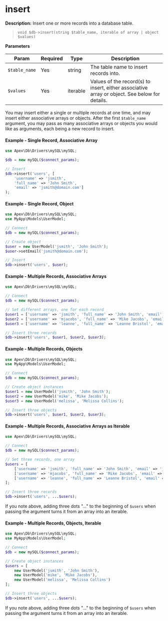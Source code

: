 
# insert

**Description:** Insert one or more records into a database table.

> `void $db->insert(string $table_name, iterable of array | object $values)`


**Parameters**

Param | Required | Type | Description
------------- |------------- |------------- |------------- 
`$table_name` | Yes | string | The table name to insert records into.
`$values` | Yes | iterable | Values of the record(s) to insert, either associative array or object.  See below for details.

You may insert either a single or multiple records at one time, and may insert either associative arrays or objects.  After the first `$table_name` argument, you may pass as many associative arrays or objects you would like as arguments, each being a new record to insert.

#### Example - Single Record, Associative Array

~~~php
use Apex\Db\Drivers\mySQL\mySQL;

$db = new mySQL($connect_params);

// Insert
$db->insert('users', [
    'username' => 'jsmith', 
    'full_name' => 'John Smith', 
    'email' => 'jsmith@domain.com']
);
~~~


#### Example - Single Record, Object

~~~php
use Apex\Db\Drivers\mySQL\mySQL;
use MyApp\Models\UserModel;

// Connect
$db = new mySQL($connect_params);

// Create object
$user = new UserModel('jsmith', 'John Smith');
$user->setEmail('jsmith@domain.com');

// Insert
$db->insert('users', $user);
~~~


#### Example - Multiple Records, Associative Arrays

~~~php
use Apex\Db\Drivers\mySQL\mySQL;

// Connect
$db = new mySQL($connect_params);

// Set different arrays, one for each record
$user1 = ['username' => 'jsmith', 'full_name' => 'John Smith', 'email' => 'jsmith@domain.com'];
$user2 = ['username' => 'mjacobs', 'full_name' => 'Mike Jacobs', 'email' => 'mike@domain.com'];
$user3 = ['username' => 'leanne', 'full_name' => 'Leanne Bristol', 'email' => 'lbristol@domain.com'];

// Insert three records
$db->insert('users', $user1, $user2, $user3);
~~~


#### Example - Multiple Records, Objects

~~~php
use Apex\Db\Drivers\mySQL\mySQL;
use MyApp\Models\UserModel;

// Connect
$db = new mySQL($connect_params);

// Create object instances
$user1 = new UserModel('jsmith', 'John Smith');
$user2 = new UserModel('mike', 'Mike Jacobs');
$user3 = new UserModel('melissa', 'Melissa Collins');

// Insert three objects
$db->insert('users', $user1, $user2, $user3);
~~~


#### Example - Multiple Records, Associative Arrays as Iterable

~~~php
use Apex\Db\Drivers\mySQL\mySQL;

// Connect
$db = new mySQL($connect_params);

// Set three records, one array
$users = [
    ['username' => 'jsmith', 'full_name' => 'John Smith', 'email' => 'jsmith@domain.com'], 
    ['username' => 'mjacobs', 'full_name' => 'Mike Jacobs', 'email' => 'mike@domain.com'], 
    ['username' => 'leanne', 'full_name' => 'Leanne Bristol', 'email' => 'lbristol@domain.com']
];

// Insert three records
$db->insert('users', ...$users);
~~~

If you note above, adding three dots "..." to the beginning of `$users` when passing the argument turns it from an array into an iterable.


#### Example - Multiple Records, Objects, Iterable

~~~php
use Apex\Db\Drivers\mySQL\mySQL;
use MyApp\Models\UserModel;

// Connect
$db = new mySQL($connect_params);

// Create object instances
$users = [
    new UserModel('jsmith', 'John Smith'), 
    new UserModel('mike', 'Mike Jacobs'), 
    new UserModel('melissa', 'Melissa Collins')
];

// Insert three objects
$db->insert('users', ...$users);
~~~

If you note above, adding three dots "..." to the beginning of `$users` when passing the argument turns it from an array into an iterable.


